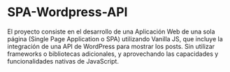 # SPA-Wordpress-API
El proyecto consiste en el desarrollo de una Aplicación Web de una sola página (Single Page Application o SPA) utilizando Vanilla JS, 
que incluye la integración de una API de WordPress para mostrar los posts. Sin utilizar frameworks o bibliotecas adicionales, y aprovechando 
las capacidades y funcionalidades nativas de JavaScript.
